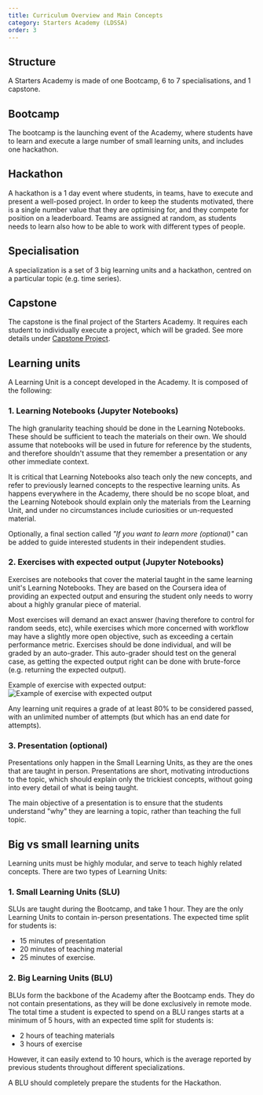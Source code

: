 ```yaml
---
title: Curriculum Overview and Main Concepts
category: Starters Academy (LDSSA)
order: 3
---
```


## Structure

A Starters Academy is made of one Bootcamp, 6 to 7 specialisations, and 1 capstone. 

## Bootcamp 
The bootcamp is the launching event of the Academy, where students have to learn and execute a large 
number of small learning units, and includes one hackathon. 

## Hackathon 
A hackathon is a 1 day event where students, in teams, have to execute and present a well-posed 
project. In order to keep the students motivated, there is a single number value that they are 
optimising for, and they compete for position on a leaderboard. Teams are assigned at random, as 
students needs to learn also how to be able to work with different types of people. 

## Specialisation 
A specialization is a set of 3 big learning units and a hackathon, centred on a particular topic 
(e.g. time series). 

## Capstone
The capstone is the final project of the Starters Academy. It requires each student to individually 
execute a project, which will be graded. See more details under 
[Capstone Project](../05-Capstone-Project).

## Learning units

A Learning Unit is a concept developed in the Academy. It is composed of the following: 

### 1. Learning Notebooks (Jupyter Notebooks)
The high granularity teaching should be done in the Learning Notebooks. These should be sufficient 
to teach the materials on their own. We should assume that notebooks will be used in future for 
reference by the students, and therefore shouldn't assume that they remember a presentation or any 
other immediate context. 

It is critical that Learning Notebooks also teach only the new concepts, and refer to previously 
learned concepts to the respective learning units. As happens everywhere in the Academy, there 
should be no scope bloat, and the Learning Notebook should explain only the materials from the 
Learning Unit, and under no circumstances include curiosities or un-requested material. 

Optionally, a final section called _"If you want to learn more (optional)"_ can be added to guide 
interested students in their independent studies.  

### 2. Exercises with expected output (Jupyter Notebooks) 
Exercises are notebooks that cover the material taught in the same learning unit's Learning Notebooks. 
They are based on the Coursera idea of providing an expected output and ensuring the student only 
needs to worry about a highly granular piece of material. 

Most exercises will demand an exact answer (having therefore to control for random seeds, etc), 
while exercises which more concerned with workflow may have a slightly more open objective, such 
as exceeding a certain performance metric. Exercises should be done individual, and will be graded 
by an auto-grader. This auto-grader should test on the general case, as getting the expected output 
right can be done with brute-force (e.g. returning the expected output). 

Example of exercise with expected output: 
![Example of exercise with expected output](https://image.ibb.co/chQ7Kn/Screen_Shot_2018_04_01_at_3_03_42_PM.png)

Any learning unit requires a grade of at least 80% to be considered passed, with an unlimited number 
of attempts (but which has an end date for attempts). 

### 3. Presentation (optional)  
Presentations only happen in the Small Learning Units, as they are the ones that are taught in person. 
Presentations are short, motivating introductions to the topic, which should explain only the 
trickiest concepts, without going into every detail of what is being taught. 

The main objective of a presentation is to ensure that the students understand "why" they are 
learning a topic, rather than teaching the full topic. 
 
## Big vs small learning units 
Learning units must be highly modular, and serve to teach highly related concepts. There are two 
types of Learning Units: 

### 1. Small Learning Units (SLU) 
SLUs are taught during the Bootcamp, and take 1 hour. They are the only Learning Units to contain 
in-person presentations. 
The expected time split for students is: 
- 15 minutes of presentation
- 20 minutes of teaching material
- 25 minutes of exercise. 

### 2. Big Learning Units (BLU) 
BLUs form the backbone of the Academy after the Bootcamp ends. They do not contain presentations, as they will 
be done exclusively in remote mode. The total time a student is expected to spend on a BLU ranges starts at a 
minimum of 5 hours, with an expected time split for students is: 

- 2 hours of teaching materials 
- 3 hours of exercise   

However, it can easily extend to 10 hours, which is the average reported by previous students throughout
different specializations.

A BLU should completely prepare the students for the Hackathon. 

